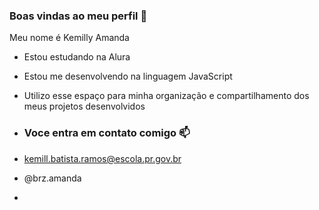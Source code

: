 ### Boas vindas ao meu perfil 🌸

Meu nome é Kemilly Amanda

- Estou estudando na Alura
- Estou me desenvolvendo na linguagem JavaScript
- Utilizo esse espaço para minha organização e compartilhamento dos meus projetos desenvolvidos

- ### Voce entra em contato comigo 📫

- kemill.batista.ramos@escola.pr.gov.br
- @brz.amanda
- 
